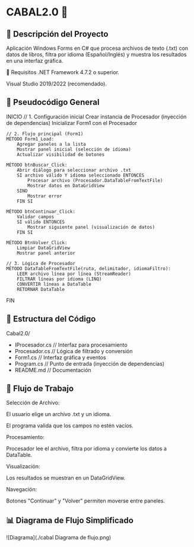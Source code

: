 # CABAL2.0 📖 
## 🚀 Descripción del Proyecto
Aplicación Windows Forms en C# que procesa archivos de texto (.txt) con datos de libros, filtra por idioma (Español/Inglés) y muestra los resultados en una interfaz gráfica.

🔧 Requisitos
.NET Framework 4.7.2 o superior.

Visual Studio 2019/2022 (recomendado).

## 🧠 Pseudocódigo General

INICIO
    // 1. Configuración inicial
    Crear instancia de Procesador (inyección de dependencias)
    Inicializar Form1 con el Procesador

    // 2. Flujo principal (Form1)
    MÉTODO Form1_Load:
        Agregar paneles a la lista
        Mostrar panel inicial (selección de idioma)
        Actualizar visibilidad de botones

    MÉTODO btnBuscar_Click:
        Abrir diálogo para seleccionar archivo .txt
        SI archivo válido Y idioma seleccionado ENTONCES
            Procesar archivo (Procesador.DataTableFromTextFile)
            Mostrar datos en DataGridView
        SINO
            Mostrar error
        FIN SI

    MÉTODO btnContinuar_Click:
        Validar campos
        SI válido ENTONCES
            Mostrar siguiente panel (visualización de datos)
        FIN SI

    MÉTODO BtnVolver_Click:
        Limpiar DataGridView
        Mostrar panel anterior

    // 3. Lógica de Procesador
    MÉTODO DataTableFromTextFile(ruta, delimitador, idiomaFiltro):
        LEER archivo línea por línea (StreamReader)
        FILTRAR líneas por idioma (LINQ)
        CONVERTIR líneas a DataTable
        RETORNAR DataTable
FIN

## 📂 Estructura del Código
Cabal2.0/
- IProcesador.cs            // Interfaz para procesamiento
- Procesador.cs             // Lógica de filtrado y conversión
- Form1.cs                  // Interfaz gráfica y eventos
- Program.cs                // Punto de entrada (inyección de dependencias)
- README.md                 // Documentación

## 🔄 Flujo de Trabajo
Selección de Archivo:

El usuario elige un archivo .txt y un idioma.

El programa valida que los campos no estén vacíos.

Procesamiento:

Procesador lee el archivo, filtra por idioma y convierte los datos a DataTable.

Visualización:

Los resultados se muestran en un DataGridView.

Navegación:

Botones "Continuar" y "Volver" permiten moverse entre paneles.

## 📊 Diagrama de Flujo Simplificado
![Diagrama](./cabal Diagrama de flujo.png)


